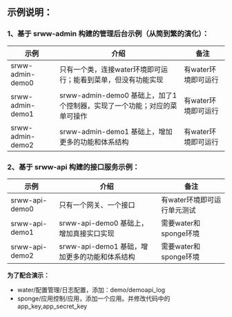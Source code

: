 

## 示例说明：


### 1、基于 srww-admin 构建的管理后台示例（从简到繁的演化）：

| 示例   | 介绍                                            |  备注               |
|------|-----------------------------------------------|------------------|
| srww-admin-demo0 | 只有一个类，连接water环境即可运行；能看到菜单，但没有功能实现             | 有water环境即可运行     |
| srww-admin-demo1 | srww-admin-demo0 基础上，加了1个控制器，实现了一个功能；对应的菜单可操作 |  有water环境即可运行     |
| srww-admin-demo2 | srww-admin-demo1 基础上，增加更多的功能和体系结构             |  有water环境即可运行     |


### 2、基于 srww-api 构建的接口服务示例：

| 示例   | 介绍                             | 备注               |
|------|--------------------------------|------------------|
| srww-api-demo0 | 只有一个网关、一个接口                    | 有water环境即可运行单元测试 |
| srww-api-demo1 | srww-api-demo0 基础上，增加真接实口实现    | 需要water和sponge环境 |
| srww-api-demo2 | srww-api-demo1 基础，增加更多的功能和体系结构 | 需要water和sponge环境 |


**为了配合演示：**

* water/配置管理/日志配置，添加：demo/demoapi_log
* sponge/应用控制/应用，添加一个应用。并修改代码中的 app_key,app_secret_key
